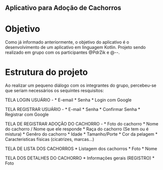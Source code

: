 ## Aplicativo para Adoção de Cachorros
# Objetivo
Como já informado anteriormente, o objetivo do aplicativo é o desenvolvimento de um aplicativo em linguagem Kotlin. Projeto sendo realizado em grupo com os participantes @PdrZik e @--.
# Estrutura do projeto
Ao realizar um pequeno diálogo com os integrantes do grupo, percebeu-se que seriam necessários os sequintes resquisitos:

TELA LOGIN USUÁRIO - 
	* E-email
	* Senha
	* Login com Google

TELA REGISTRAR USUÁRIO -
	* E-mail
	* Senha
	* Confirmar Senha
	* Registrar com Google

TELA DE REGISTRAR ADOÇÃO DO CACHORRO -
	* Foto do cachorro
	* Nome do cachorro / Nome que ele responde
	* Raça do cachorro (Se tem ou é mistura)
	* Genêro do cachorro
	* Idade 
	* Tamanho/Porte
	* Cor da pelagem
	* Caracteristicas físicas (cicatrizes, marcas...)

TELA DE LISTA DOS CACHORROS
	* Listagem dos cachorros
	* Foto
	* Nome


TELA DOS DETALHES DO CACHORRO
	* Informações gerais (REGISTRO)	
	* Foto

